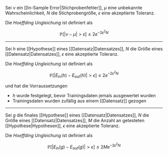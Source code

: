 Sei $\nu$ ein [[In-Sample Error|Stichprobenfehler]], $\mu$ eine unbekannte Wahrscheinlichkeit, $N$ die Stichprobengröße, $\epsilon$ eine akzeptierte Toleranz.

Die *Hoeffding Ungleichung* ist definiert als

$$
	\mathbb{P}[|\nu - \mu| \gt \epsilon] \le 2e^{-2 \epsilon^2 N}
$$

---

Sei $h$ eine [[Hypothese]] eines [[Datensatz|Datensatzes]], $N$ die Größe eines [[Datensatz|Datensatzes]], $\epsilon$ eine akzeptierte Toleranz.

Die *Hoeffding Ungleichung* ist definiert als

$$
	\mathbb{P}[|E_{\text{in}}(h) - E_{\text{out}}(h)| \gt \epsilon] \le 2e^{-2 \epsilon^2 N}
$$

und hat die Vorraussetzungen
- $h$ wurde festgelegt, bevor Trainingsdaten jemals ausgewertet wurden
- Trainingsdaten wurden zufällig aus einem [[Datensatz]] gezogen

---

Sei $g$ die finales [[Hypothese]] eines [[Datensatz|Datensatzes]], $N$ die Größe eines [[Datensatz|Datensatzes]], $M$ die Anzahl an getesteten [[Hypothese|Hypothesen]], $\epsilon$ eine akzeptierte Toleranz.

Die *Hoeffding Ungleichung* ist definiert als

$$
	\mathbb{P}[|E_{\text{in}}(g) - E_{\text{out}}(g)| \gt \epsilon] \le 2Me^{-2 \epsilon^2 N}
$$